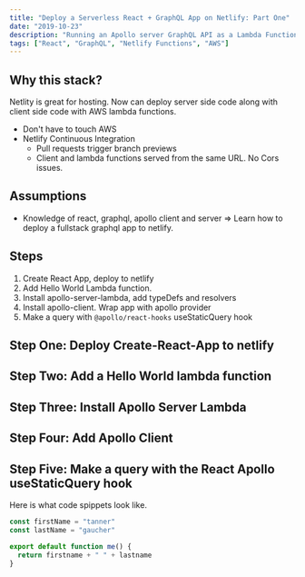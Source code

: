```yaml
---
title: "Deploy a Serverless React + GraphQL App on Netlify: Part One"
date: "2019-10-23"
description: "Running an Apollo server GraphQL API as a Lambda Function."
tags: ["React", "GraphQL", "Netlify Functions", "AWS"]
---
```


## Why this stack?

Netlity is great for hosting. Now can deploy server side code along with client side code with AWS lambda functions.

- Don't have to touch AWS
- Netlify Continuous Integration
  - Pull requests trigger branch previews
  - Client and lambda functions served from the same URL. No Cors issues.

## Assumptions

- Knowledge of react, graphql, apollo client and server => Learn how to deploy a fullstack graphql app to netlify.

## Steps

1. Create React App, deploy to netlify
2. Add Hello World Lambda function.
3. Install apollo-server-lambda, add typeDefs and resolvers
4. Install apollo-client. Wrap app with apollo provider
5. Make a query with `@apollo/react-hooks` useStaticQuery hook

## Step One: Deploy Create-React-App to netlify

## Step Two: Add a Hello World lambda function

## Step Three: Install Apollo Server Lambda

## Step Four: Add Apollo Client

## Step Five: Make a query with the React Apollo useStaticQuery hook

Here is what code spippets look like.

```js
const firstName = "tanner"
const lastName = "gaucher"

export default function me() {
  return firstname + " " + lastname
}
```
